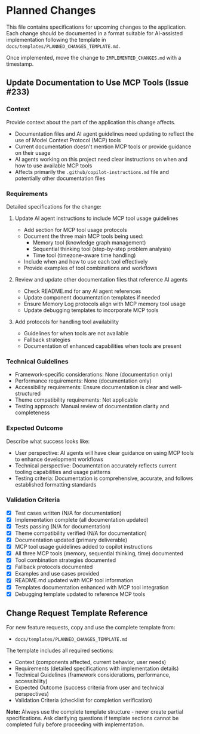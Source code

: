 # Planned Changes

This file contains specifications for upcoming changes to the application. Each change should be documented in a format suitable for AI-assisted implementation following the template in `docs/templates/PLANNED_CHANGES_TEMPLATE.md`.

Once implemented, move the change to `IMPLEMENTED_CHANGES.md` with a timestamp.

## Update Documentation to Use MCP Tools (Issue #233)

### Context
Provide context about the part of the application this change affects.
- Documentation files and AI agent guidelines need updating to reflect the use of Model Context Protocol (MCP) tools
- Current documentation doesn't mention MCP tools or provide guidance on their usage
- AI agents working on this project need clear instructions on when and how to use available MCP tools
- Affects primarily the `.github/copilot-instructions.md` file and potentially other documentation files

### Requirements
Detailed specifications for the change:
1. Update AI agent instructions to include MCP tool usage guidelines
   - Add section for MCP tool usage protocols
   - Document the three main MCP tools being used:
     - Memory tool (knowledge graph management)
     - Sequential thinking tool (step-by-step problem analysis)
     - Time tool (timezone-aware time handling)
   - Include when and how to use each tool effectively
   - Provide examples of tool combinations and workflows

2. Review and update other documentation files that reference AI agents
   - Check README.md for any AI agent references
   - Update component documentation templates if needed
   - Ensure Memory Log protocols align with MCP memory tool usage
   - Update debugging templates to incorporate MCP tools

3. Add protocols for handling tool availability
   - Guidelines for when tools are not available
   - Fallback strategies
   - Documentation of enhanced capabilities when tools are present

### Technical Guidelines
- Framework-specific considerations: None (documentation only)
- Performance requirements: None (documentation only)
- Accessibility requirements: Ensure documentation is clear and well-structured
- Theme compatibility requirements: Not applicable
- Testing approach: Manual review of documentation clarity and completeness

### Expected Outcome
Describe what success looks like:
- User perspective: AI agents will have clear guidance on using MCP tools to enhance development workflows
- Technical perspective: Documentation accurately reflects current tooling capabilities and usage patterns
- Testing criteria: Documentation is comprehensive, accurate, and follows established formatting standards

### Validation Criteria
- [x] Test cases written (N/A for documentation)
- [x] Implementation complete (all documentation updated)
- [x] Tests passing (N/A for documentation)
- [x] Theme compatibility verified (N/A for documentation)
- [x] Documentation updated (primary deliverable)
- [x] MCP tool usage guidelines added to copilot instructions
- [x] All three MCP tools (memory, sequential thinking, time) documented
- [x] Tool combination strategies documented
- [x] Fallback protocols documented
- [x] Examples and use cases provided
- [x] README.md updated with MCP tool information
- [x] Templates documentation enhanced with MCP tool integration
- [x] Debugging template updated to reference MCP tools

## Change Request Template Reference

For new feature requests, copy and use the complete template from:
- `docs/templates/PLANNED_CHANGES_TEMPLATE.md`

The template includes all required sections:
- Context (components affected, current behavior, user needs)
- Requirements (detailed specifications with implementation details)
- Technical Guidelines (framework considerations, performance, accessibility)
- Expected Outcome (success criteria from user and technical perspectives)
- Validation Criteria (checklist for completion verification)

**Note:** Always use the complete template structure - never create partial specifications. Ask clarifying questions if template sections cannot be completed fully before proceeding with implementation.